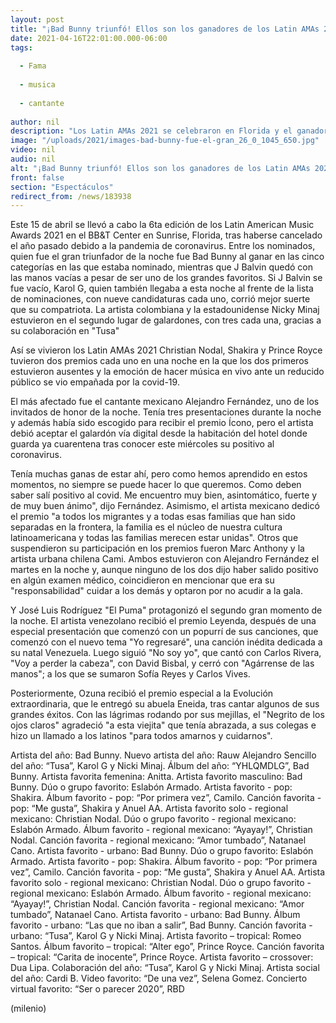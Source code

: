 ```yaml
---
layout: post
title: "¡Bad Bunny triunfó! Ellos son los ganadores de los Latin AMAs 2021"
date: 2021-04-16T22:01:00.000-06:00
tags:
  
  - Fama
  
  - musica
  
  - cantante
  
author: nil
description: "Los Latin AMAs 2021 se celebraron en Florida y el ganador absoluto de la noche fue Bad Bunny. Te dejamos a todos los cantantes que se llevaron un premio a casa. "
image: "/uploads/2021/images-bad-bunny-fue-el-gran_26_0_1045_650.jpg"
video: nil
audio: nil
alt: "¡Bad Bunny triunfó! Ellos son los ganadores de los Latin AMAs 2021"
front: false
section: "Espectáculos"
redirect_from: /news/183938
---
```


Este 15 de abril se llevó a cabo la 6ta edición de los Latin American Music Awards 2021 en el BB&T Center en Sunrise, Florida, tras haberse cancelado el año pasado debido a la pandemia de coronavirus. Entre los nominados, quien fue el gran triunfador de la noche fue Bad Bunny al ganar en las cinco categorías en las que estaba nominado, mientras que J Balvin quedó con las manos vacías a pesar de ser uno de los grandes favoritos. Si J Balvin se fue vacío, Karol G, quien también llegaba a esta noche al frente de la lista de nominaciones, con nueve candidaturas cada uno, corrió mejor suerte que su compatriota. La artista colombiana y la estadounidense Nicky Minaj estuvieron en el segundo lugar de galardones, con tres cada una, gracias a su colaboración en "Tusa" 

Así se vivieron los Latin AMAs 2021 Christian Nodal, Shakira y Prince Royce tuvieron dos premios cada uno en una noche en la que los dos primeros estuvieron ausentes y la emoción de hacer música en vivo ante un reducido público se vio empañada por la covid-19. 

El más afectado fue el cantante mexicano Alejandro Fernández, uno de los invitados de honor de la noche. Tenía tres presentaciones durante la noche y además había sido escogido para recibir el premio Ícono, pero el artista debió aceptar el galardón vía digital desde la habitación del hotel donde guarda ya cuarentena tras conocer este miércoles su positivo al coronavirus. 

Tenía muchas ganas de estar ahí, pero como hemos aprendido en estos momentos, no siempre se puede hacer lo que queremos. Como deben saber salí positivo al covid. Me encuentro muy bien, asintomático, fuerte y de muy buen ánimo", dijo Fernández. Asimismo, el artista mexicano dedicó el premio "a todos los migrantes y a todas esas familias que han sido separadas en la frontera, la familia es el núcleo de nuestra cultura latinoamericana y todas las familias merecen estar unidas". Otros que suspendieron su participación en los premios fueron Marc Anthony y la artista urbana chilena Cami. Ambos estuvieron con Alejandro Fernández el martes en la noche y, aunque ninguno de los dos dijo haber salido positivo en algún examen médico, coincidieron en mencionar que era su "responsabilidad" cuidar a los demás y optaron por no acudir a la gala. 

Y José Luis Rodríguez "El Puma" protagonizó el segundo gran momento de la noche. El artista venezolano recibió el premio Leyenda, después de una especial presentación que comenzó con un popurrí de sus canciones, que comenzó con el nuevo tema "Yo regresaré", una canción inédita dedicada a su natal Venezuela. Luego siguió "No soy yo", que cantó con Carlos Rivera, "Voy a perder la cabeza", con David Bisbal, y cerró con "Agárrense de las manos"; a los que se sumaron Sofía Reyes y Carlos Vives. 

Posteriormente, Ozuna recibió el premio especial a la Evolución extraordinaria, que le entregó su abuela Eneida, tras cantar algunos de sus grandes éxitos.  Con las lágrimas rodando por sus mejillas, el "Negrito de los ojos claros" agradeció "a esta viejita" que tenía abrazada, a sus colegas e hizo un llamado a los latinos "para todos amarnos y cuidarnos". 

Artista del año: Bad Bunny. Nuevo artista del año: Rauw Alejandro Sencillo del año: “Tusa”, Karol G y Nicki Minaj. Álbum del año: “YHLQMDLG”, Bad Bunny. Artista favorita femenina: Anitta. Artista favorito masculino: Bad Bunny. Dúo o grupo favorito: Eslabón Armado. Artista favorito - pop: Shakira. Álbum favorito - pop: “Por primera vez”, Camilo. Canción favorita - pop: “Me gusta”, Shakira y Anuel AA. Artista favorito solo - regional mexicano: Christian Nodal. Dúo o grupo favorito - regional mexicano: Eslabón Armado. Álbum favorito - regional mexicano: “Ayayay!”, Christian Nodal. Canción favorita - regional mexicano: “Amor tumbado”, Natanael Cano. Artista favorito - urbano: Bad Bunny. 
Dúo o grupo favorito: Eslabón Armado. Artista favorito - pop: Shakira. Álbum favorito - pop: “Por primera vez”, Camilo. Canción favorita - pop: “Me gusta”, Shakira y Anuel AA. Artista favorito solo - regional mexicano: Christian Nodal. Dúo o grupo favorito - regional mexicano: Eslabón Armado. Álbum favorito - regional mexicano: “Ayayay!”, Christian Nodal. Canción favorita - regional mexicano: “Amor tumbado”, Natanael Cano. Artista favorito - urbano: Bad Bunny. Álbum favorito - urbano: “Las que no iban a salir”, Bad Bunny. Canción favorita - urbano: “Tusa”, Karol G y Nicki Minaj. Artista favorito – tropical: Romeo Santos. Álbum favorito – tropical: “Alter ego”, Prince Royce. Canción favorita – tropical: “Carita de inocente”, Prince Royce. Artista favorito – crossover: Dua Lipa. 
Colaboración del año: “Tusa”, Karol G y Nicki Minaj. Artista social del año: Cardi B. Video favorito: “De una vez”, Selena Gomez. Concierto virtual favorito: “Ser o parecer 2020”, RBD 

(milenio)
